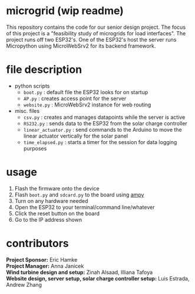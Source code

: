 # microgrid (wip readme)
This repository contains the code for our senior design project. The focus of this project is a "feasibility study of microgrids for load interfaces".
The project runs off two ESP32's. One of the ESP32's host the server runs Micropython using MicroWebSrv2 for its backend framework.

# file description
- python scripts
  - `boot.py` : default file the ESP32 looks for on startup
  - `AP.py` : creates access point for the server
  - `website.py` : MicroWebSrv2 instance for web routing
- misc. files
  - `csv.py` : creates and manages datapoints while the server is active
  - `RS232.py` : sends data to the ESP32 from the solar charge controller
  - `linear_actuator.py` : send commands to the Arduino to move the linear actuator vertically for the solar panel
  - `time_elapsed.py` : starts a timer for the session for data logging purposes

# usage
1. Flash the firmware onto the device
2. Flash `boot.py` and `sdcard.py` to the board using [ampy](https://learn.adafruit.com/micropython-basics-load-files-and-run-code/install-ampy)
3. Turn on any hardware needed
4. Open the ESP32 to your terminal/command line/whatever
5. Click the reset button on the board
6. Go to the IP address shown

# contributors
**Project Sponsor:** Eric Hamke  
**Project Manager:** Anna Janicek  
**Wind turbine design and setup:** Zinah Alsaad, Illiana Tafoya  
**Website design, server setup, solar charge controller setup:** Luis Estrada, Andrew Zhang